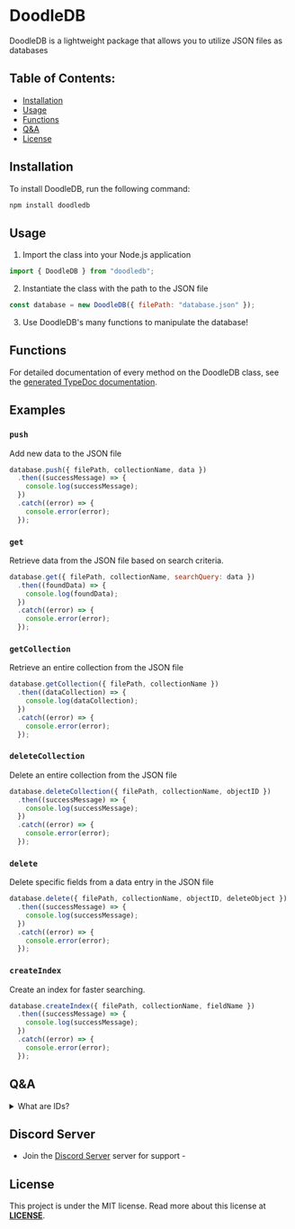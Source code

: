 # DoodleDB
DoodleDB is a lightweight package that allows you to utilize JSON files as databases

## Table of Contents:
- [Installation](#installation)
- [Usage](#usage)
- [Functions](#functions)
- [Q&A](#qa)
- [License](#license)

## Installation

To install DoodleDB, run the following command:

```bash
npm install doodledb
```

## Usage

1. Import the class into your Node.js application

```js
import { DoodleDB } from "doodledb";
```

2. Instantiate the class with the path to the JSON file
```js
const database = new DoodleDB({ filePath: "database.json" });
```

3. Use DoodleDB's many functions to manipulate the database!

## Functions
For detailed documentation of every method on the DoodleDB class, see the [generated TypeDoc documentation](docs/classes/DoodleDB.md).

## Examples
### `push`
Add new data to the JSON file
  ```js
  database.push({ filePath, collectionName, data })
    .then((successMessage) => {
      console.log(successMessage);
    })
    .catch((error) => {
      console.error(error);
    });
  ```

### `get`
Retrieve data from the JSON file based on search criteria.
  ```js
  database.get({ filePath, collectionName, searchQuery: data })
    .then((foundData) => {
      console.log(foundData);
    })
    .catch((error) => {
      console.error(error);
    });
  ```

### `getCollection` 
Retrieve an entire collection from the JSON file
  ```js
  database.getCollection({ filePath, collectionName })
    .then((dataCollection) => {
      console.log(dataCollection);
    })
    .catch((error) => {
      console.error(error);
    });
  ```

### `deleteCollection`
Delete an entire collection from the JSON file
  ```js
  database.deleteCollection({ filePath, collectionName, objectID })
    .then((successMessage) => {
      console.log(successMessage);
    })
    .catch((error) => {
      console.error(error);
    });
  ```

### `delete` 
Delete specific fields from a data entry in the JSON file
  ```js
  database.delete({ filePath, collectionName, objectID, deleteObject })
    .then((successMessage) => {
      console.log(successMessage);
    })
    .catch((error) => {
      console.error(error);
    });
  ```

### `createIndex` 
Create an index for faster searching.
  ```js
  database.createIndex({ filePath, collectionName, fieldName })
    .then((successMessage) => {
      console.log(successMessage);
    })
    .catch((error) => {
      console.error(error);
    });
  ```

## Q&A
<details> 
  <summary>What are IDs?</summary>
  Each object within a collection has an ID value. This value increases depending on its order in the array. If it is at position one, the ID will be 1.
</details>

## Discord Server
- Join the [Discord Server](https://discord.gg/XjQQRzUpmC) server for support - 

## License
This project is under the MIT license. Read more about this license at **[LICENSE](https://opensource.org/license/mit/)**.